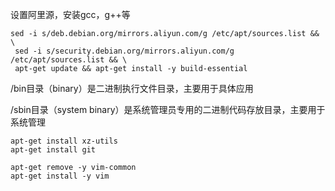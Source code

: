 设置阿里源，安装gcc，g++等

```shell
sed -i s/deb.debian.org/mirrors.aliyun.com/g /etc/apt/sources.list && \
 sed -i s/security.debian.org/mirrors.aliyun.com/g /etc/apt/sources.list && \
 apt-get update && apt-get install -y build-essential 
```

/bin目录（binary）是二进制执行文件目录，主要用于具体应用

/sbin目录（system binary）是系统管理员专用的二进制代码存放目录，主要用于系统管理

```
apt-get install xz-utils
apt-get install git

apt-get remove -y vim-common
apt-get install -y vim
```



